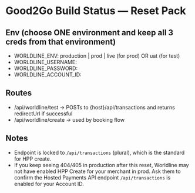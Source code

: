 # Good2Go Build Status — Reset Pack

## Env (choose ONE environment and keep all 3 creds from that environment)
- WORLDLINE_ENV: production | prod | live  (for prod)  OR  uat (for test)
- WORLDLINE_USERNAME: <Client ID for the chosen environment>
- WORLDLINE_PASSWORD: <API Key for the chosen environment>
- WORLDLINE_ACCOUNT_ID: <Account ID for the chosen environment>

## Routes
- /api/worldline/test  → POSTs to {host}/api/transactions and returns redirectUrl if successful
- /api/worldline/create → used by booking flow

## Notes
- Endpoint is locked to `/api/transactions` (plural), which is the standard for HPP create.
- If you keep seeing 404/405 in production after this reset, Worldline may not have enabled HPP Create for your merchant in prod. Ask them to confirm the Hosted Payments API endpoint `/api/transactions` is enabled for your Account ID.
